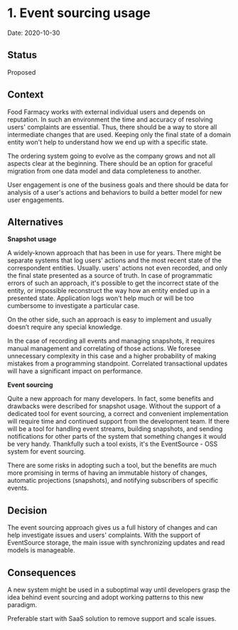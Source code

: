 # 1. Event sourcing usage

Date: 2020-10-30

## Status

Proposed

## Context

Food Farmacy works with external individual users and depends on reputation. In such an environment the time and accuracy of resolving users' complaints are essential. Thus, there should be a way to store all intermediate changes that are used. Keeping only the final state of a domain entity won't help to understand how we end up with a specific state.

The ordering system going to evolve as the company grows and not all aspects clear at the beginning. There should be an option for graceful migration from one data model and data completeness to another.

User engagement is one of the business goals and there should be data for analysis of a user's actions and behaviors to build a better model for new user engagements.

## Alternatives

**Snapshot usage**

A widely-known approach that has been in use for years. There might be separate systems that log users' actions and the most recent state of the correspondent entities. Usually. users' actions not even recorded, and only the final state presented as a source of truth. In case of programmatic errors of such an approach, it's possible to get the incorrect state of the entity, or impossible reconstruct the way how an entity ended up in a presented state. Application logs won't help much or will be too cumbersome to investigate a particular case.

On the other side, such an approach is easy to implement and usually doesn’t require any special knowledge.

In the case of recording all events and managing snapshots, it requires manual management and correlating of those actions. We foresee unnecessary complexity in this case and a higher probability of making mistakes from a programming standpoint. Correlated transactional updates will have a significant impact on performance.

**Event sourcing**  

Quite a new approach for many developers. In fact, some benefits and drawbacks were described for snapshot usage. Without the support of a dedicated tool for event sourcing, a correct and convenient implementation will require time and continued support from the development team. If there will be a tool for handling event streams, building snapshots, and sending notifications for other parts of the system that something changes it would be very handy. Thankfully such a tool exists, it's the EventSource - OSS system for event sourcing.

There are some risks in adopting such a tool, but the benefits are much more promising in terms of having an immutable history of changes, automatic projections (snapshots), and notifying subscribers of specific events.

## Decision

The event sourcing approach gives us a full history of changes and can help investigate issues and users' complaints. With the support of EventSource storage, the main issue with synchronizing updates and read models is manageable.

## Consequences

A new system might be used in a suboptimal way until developers grasp the idea behind event sourcing and adopt working patterns to this new paradigm.

Preferable start with SaaS solution to remove support and scale issues.
